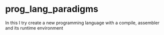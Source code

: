 # prog_lang_paradigms
In this I try create a new programming language with a compile, assembler and its runtime environment
